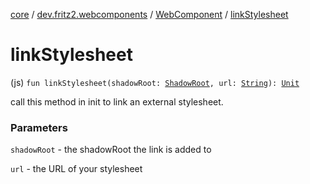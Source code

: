 [core](../../index.md) / [dev.fritz2.webcomponents](../index.md) / [WebComponent](index.md) / [linkStylesheet](./link-stylesheet.md)

# linkStylesheet

(js) `fun linkStylesheet(shadowRoot: `[`ShadowRoot`](https://kotlinlang.org/api/latest/jvm/stdlib/org.w3c.dom/-shadow-root/index.html)`, url: `[`String`](https://kotlinlang.org/api/latest/jvm/stdlib/kotlin/-string/index.html)`): `[`Unit`](https://kotlinlang.org/api/latest/jvm/stdlib/kotlin/-unit/index.html)

call this method in init to link an external stylesheet.

### Parameters

`shadowRoot` - the shadowRoot the link is added to

`url` - the URL of your stylesheet
